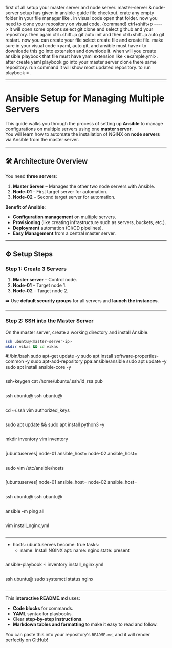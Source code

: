 first of all setup your master server and node server.
master-server & node-server setup has given in ansible-guide file checkout.
crate any empty folder in your file manager like <demofolder>.
in visual code open that folder.
now you need to clone your repository on visual code.
{command} ctrl+shift+p ----> it will open some options select git clone and select github and your repository.
then again ctrl+shift+p git auto init and then ctrl+shift+p auto git restart.
now you can create your file select create file and create file.
make sure in your visual code <yaml,  auto git,   and  ansible must have> to downloade this go into extension and downlode it.
when will you create ansible playbook that file must have yaml extension like <example.yml>.
after create yaml playbook go into your master server clone there same repository.
run command <git pull origin main>  it will show most updated repository.
to run playbook  = <anisble-playbook path playbook name>.


__________________________________________________________________________________________________________________
# Ansible Setup for Managing Multiple Servers

This guide walks you through the process of setting up **Ansible** to manage configurations on multiple servers using one **master server**.  
You will learn how to automate the installation of NGINX on **node servers** via Ansible from the master server.

---

## 🛠️ **Architecture Overview**

You need **three servers**:
1. **Master Server** – Manages the other two node servers with Ansible.
2. **Node-01** – First target server for automation.
3. **Node-02** – Second target server for automation.

**Benefit of Ansible**:  
- **Configuration management** on multiple servers.
- **Provisioning** (like creating infrastructure such as servers, buckets, etc.).
- **Deployment** automation (CI/CD pipelines).
- **Easy Management** from a central master server.

---

## ⚙️ **Setup Steps**

### **Step 1: Create 3 Servers**
1. **Master server** – Control node.
2. **Node-01** – Target node 1.
3. **Node-02** – Target node 2.

➡️ Use **default security groups** for all servers and **launch the instances**.

---

### **Step 2: SSH into the Master Server**  
On the master server, create a working directory and install Ansible.

```bash
ssh ubuntu@<master-server-ip>
mkdir vikas && cd vikas

```
#!/bin/bash
sudo apt-get update -y
sudo apt install software-properties-common -y
sudo apt-add-repository ppa:ansible/ansible
sudo apt update -y
sudo apt install ansible-core -y
```
```
ssh-keygen
cat /home/ubuntu/.ssh/id_rsa.pub
```
```
ssh ubuntu@<node-01-ip>
ssh ubuntu@<node-02-ip>
```

```
cd ~/.ssh
vim authorized_keys
```
```
sudo apt update && sudo apt install python3 -y
```

```
mkdir inventory
vim inventory
```

```
[ubuntuserves]
node-01 ansible_host=<node-01-ip>
node-02 ansible_host=<node-02-ip>
```

```
sudo vim /etc/ansible/hosts
```

```
[ubuntuserves]
node-01 ansible_host=<node-01-ip>
node-02 ansible_host=<node-02-ip>
```

```
ssh ubuntu@<node-01-ip>
ssh ubuntu@<node-02-ip>
```

```
ansible -m ping all
```

```
vim install_nginx.yml
```

```
---
- hosts: ubuntuserves
  become: true
  tasks:
    - name: Install NGINX
      apt:
        name: nginx
        state: present
```

```
ansible-playbook -i inventory install_nginx.yml
```

```
ssh ubuntu@<node-01-ip>
sudo systemctl status nginx
```

```

---

This **interactive README.md** uses:
- **Code blocks** for commands.
- **YAML** syntax for playbooks.
- Clear **step-by-step instructions**.
- **Markdown tables and formatting** to make it easy to read and follow.

You can paste this into your repository's `README.md`, and it will render perfectly on GitHub!
```

